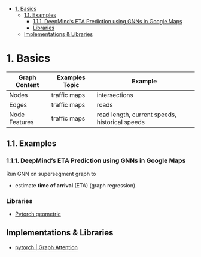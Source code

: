 - [1. Basics](#1-basics)
  - [1.1. Examples](#11-examples)
    - [1.1.1. DeepMind’s ETA Prediction using GNNs in Google Maps](#111-deepminds-eta-prediction-using-gnns-in-google-maps)
    - [Libraries](#libraries)
  - [Implementations & Libraries](#implementations--libraries)
# 1. Basics
| Graph Content | Examples Topic | Example |
| ------------- | -------------- | ------- |
| Nodes | traffic maps | intersections |
| Edges | traffic maps | roads |
| Node Features | traffic maps | road length, current speeds, historical speeds |

## 1.1. Examples 
### 1.1.1. DeepMind’s ETA Prediction using GNNs in Google Maps
Run GNN on supersegment graph to 
- estimate __time of arrival__ (ETA) (graph regression).

### Libraries 
- [Pytorch geometric](github.com/rusty1s/pytorch_geometric)

## Implementations & Libraries
- [pytorch | Graph Attention ](https://github.com/gordicaleksa/pytorch-GAT)